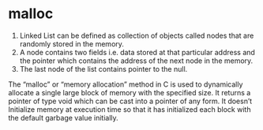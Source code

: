 # malloc
1. Linked List can be defined as collection of objects called nodes that are randomly stored in the memory.
2. A node contains two fields i.e. data stored at that particular address and the pointer which contains the address of the next node in the memory.
3. The last node of the list contains pointer to the null.

The “malloc” or “memory allocation” method in C is used to dynamically allocate a single large block of memory with the specified size. It returns a pointer of type void which can be cast into a pointer of any form. It doesn’t Initialize memory at execution time so that it has initialized each block with the default garbage value initially.
